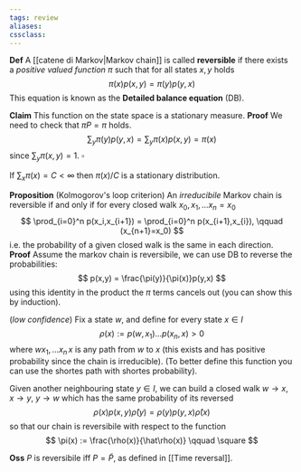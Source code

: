```yaml
---
tags: review
aliases:
cssclass:
---
```

 

**Def** A [[catene di Markov|Markov chain]] is called **reversible** if there exists a _positive valued function_ $\pi$ such that for all states $x,y$ holds
$$
\pi(x)p(x,y) = \pi(y)p(y,x)
$$
This equation is known as the **Detailed balance equation** (DB).

**Claim** This function on the state space is a stationary measure.
**Proof** We need to check that $\pi P = \pi$ holds. 
$$
\sum_y \pi(y)p(y,x) = \sum_y \pi(x)p(x,y) = \pi(x)
$$
since $\sum_y\pi(x,y) = 1$. $\square$

If $\sum_x \pi(x) = C < \infty$ then $\pi(x)/C$ is a stationary distribution.


**Proposition** (Kolmogorov's loop criterion) An _irreducibile_ Markov chain is reversible if and only if for every closed walk $x_0,x_1,\dots x_n=x_0$ 
$$
\prod_{i=0}^n p(x_i,x_{i+1}) = \prod_{i=0}^n p(x_{i+1},x_{i}), \qquad (x_{n+1}=x_0)
$$
i.e. the probability of a given closed walk is the same in each direction.
**Proof** Assume the markov chain is reversibile, we can use DB to reverse the probabilities:
$$
p(x,y) = \frac{\pi(y)}{\pi(x)}p(y,x) 
$$
using this identity in the product the $\pi$  terms cancels out (you can show this by induction).

(_low confidence_) Fix a state $w$, and define for every state $x \in I$ 
$$
\rho(x):= p(w,x_1)\dots p(x_n,x) > 0
$$
where $wx_1,\dots x_n \,x$ is any path from $w$ to $x$ (this exists and has positive probability since the chain is irreducible). (To better define this function you can use the shortes path with shortes probability).

Given another neighbouring state $y \in I$, we can build a closed walk $w \to x$, $x \to y$, $y \to w$
which has the same probability of its reversed 
$$
\rho(x)p(x,y)\hat\rho(y) = \rho(y)p(y,x)\hat\rho(x)
$$
so that our chain is reversibile with respect to the function
$$
\pi(x) := \frac{\rho(x)}{\hat\rho(x)} \qquad \square
$$


**Oss** $P$ is reversibile iff $P = \tilde P$, as defined in [[Time reversal]].

